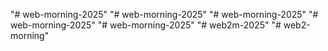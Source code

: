 "# web-morning-2025" 
"# web-morning-2025" 
"# web-morning-2025" 
"# web-morning-2025" 
"# web-morning-2025" 
"# web2m-2025" 
"# web2-morning" 
